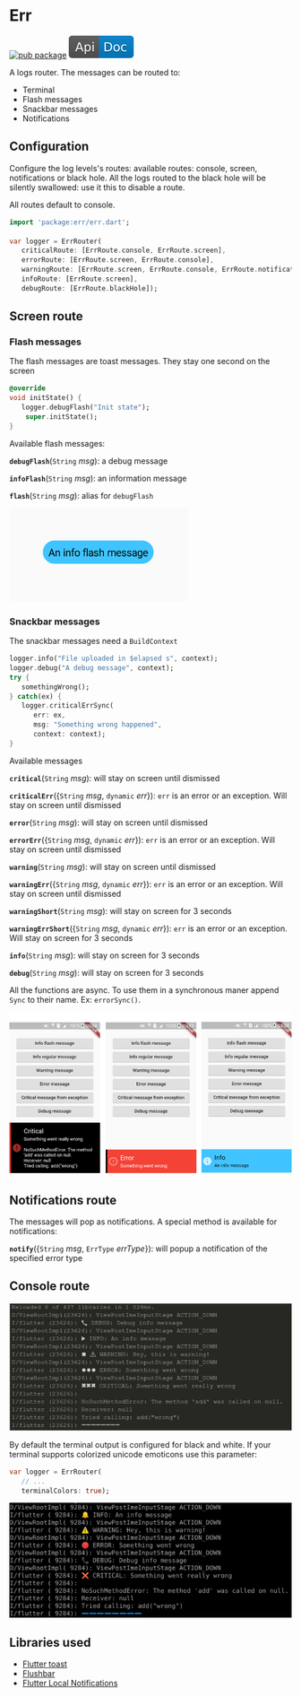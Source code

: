# Err

[![pub package](https://img.shields.io/pub/v/err.svg)](https://pub.dartlang.org/packages/err) [![api doc](img/api-doc.svg)](https://pub.dartlang.org/documentation/err/latest/err/err-library.html)

A logs router. The messages can be routed to:

- Terminal
- Flash messages
- Snackbar messages
- Notifications

## Configuration

Configure the log levels's routes: available routes: console, screen, notifications or black hole. All the logs routed to the black hole will be silently swallowed: use it this to disable a route. 

All routes default to console.

   ```dart
   import 'package:err/err.dart';

   var logger = ErrRouter(
      criticalRoute: [ErrRoute.console, ErrRoute.screen],
      errorRoute: [ErrRoute.screen, ErrRoute.console],
      warningRoute: [ErrRoute.screen, ErrRoute.console, ErrRoute.notification],
      infoRoute: [ErrRoute.screen],
      debugRoute: [ErrRoute.blackHole]);
   ```

## Screen route

### Flash messages

The flash messages are toast messages. They stay one second on the screen

   ```dart
   @override
   void initState() {
      logger.debugFlash("Init state");
       super.initState();
   }
   ```

Available flash messages:

**`debugFlash`**(`String` *msg*): a debug message

**`infoFlash`**(`String` *msg*): an information message

**`flash`**(`String` *msg*): alias for `debugFlash`

![Screenshot](img/info_flash.png)

### Snackbar messages

The snackbar messages need a `BuildContext`

   ```dart
   logger.info("File uploaded in $elapsed s", context);
   logger.debug("A debug message", context);
   try {
      somethingWrong();
   } catch(ex) {
      logger.criticalErrSync(
         err: ex,
         msg: "Something wrong happened",
         context: context);  
   }
   ```

Available messages

**`critical`**(`String` *msg*): will stay on screen until dismissed

**`criticalErr`**({`String` *msg*, `dynamic` *err*}): `err` is an error or an exception. Will stay on screen until dismissed

**`error`**(`String` *msg*): will stay on screen until dismissed

**`errorErr`**({`String` *msg*, `dynamic` *err*}): `err` is an error or an exception. Will stay on screen until dismissed

**`warning`**(`String` *msg*): will stay on screen until dismissed

**`warningErr`**({`String` *msg*, `dynamic` *err*}): `err` is an error or an exception. Will stay on screen until dismissed

**`warningShort`**(`String` *msg*): will stay on screen for 3 seconds

**`warningErrShort`**({`String` *msg*, `dynamic` *err*}): `err` is an error or an exception. Will stay on screen for 3 seconds

**`info`**(`String` *msg*): will stay on screen for 3 seconds

**`debug`**(`String` *msg*): will stay on screen for 3 seconds

All the functions are async. To use them in a synchronous maner append
`Sync` to their name. Ex: `errorSync()`.

![Screenshot](img/messages.png)

## Notifications route

The messages will pop as notifications. A special method is available for notifications:

**`notify`**({`String` *msg*, `ErrType` *errType*}): will popup a notification of the specified error type

## Console route

![Screenshot](img/terminal.png)

By default the terminal output is configured for black and white. If your terminal supports colorized unicode emoticons use this parameter:

   ```dart
   var logger = ErrRouter(
      // ...
      terminalColors: true);
   ```

![Screenshot](img/terminal_colors.png)

## Libraries used

- [Flutter toast](https://pub.dartlang.org/packages/fluttertoast)
- [Flushbar](https://pub.dartlang.org/packages/flushbar)
- [Flutter Local Notifications](https://github.com/MaikuB/flutter_local_notifications)
